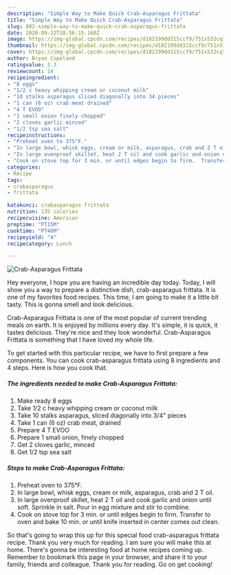 ```yaml
---
description: "Simple Way to Make Quick Crab-Asparagus Frittata"
title: "Simple Way to Make Quick Crab-Asparagus Frittata"
slug: 882-simple-way-to-make-quick-crab-asparagus-frittata
date: 2020-09-22T18:56:15.160Z
image: https://img-global.cpcdn.com/recipes/d182199dd315ccf9/751x532cq70/crab-asparagus-frittata-recipe-main-photo.jpg
thumbnail: https://img-global.cpcdn.com/recipes/d182199dd315ccf9/751x532cq70/crab-asparagus-frittata-recipe-main-photo.jpg
cover: https://img-global.cpcdn.com/recipes/d182199dd315ccf9/751x532cq70/crab-asparagus-frittata-recipe-main-photo.jpg
author: Bryan Copeland
ratingvalue: 3.3
reviewcount: 14
recipeingredient:
- "8 eggs"
- "1/2 c heavy whipping cream or coconut milk"
- "10 stalks asparagus sliced diagonally into 34 pieces"
- "1 can (6 oz) crab meat drained"
- "4 T EVOO"
- "1 small onion finely chopped"
- "2 cloves garlic minced"
- "1/2 tsp sea salt"
recipeinstructions:
- "Preheat oven to 375°F."
- "In large bowl, whisk eggs, cream or milk, asparagus, crab and 2 T oil."
- "In large ovenproof skillet, heat 2 T oil and cook garlic and onion until soft.  Sprinkle in salt.  Pour in egg mixture and stir to combine."
- "Cook on stove top for 3 min. or until edges begin to firm.  Transfer to oven and bake 10 min. or until knife inserted in center comes out clean."
categories:
- Recipe
tags:
- crabasparagus
- frittata

katakunci: crabasparagus frittata 
nutrition: 135 calories
recipecuisine: American
preptime: "PT15M"
cooktime: "PT46M"
recipeyield: "4"
recipecategory: Lunch

---
```



![Crab-Asparagus Frittata](https://img-global.cpcdn.com/recipes/d182199dd315ccf9/751x532cq70/crab-asparagus-frittata-recipe-main-photo.jpg)

Hey everyone, I hope you are having an incredible day today. Today, I will show you a way to prepare a distinctive dish, crab-asparagus frittata. It is one of my favorites food recipes. This time, I am going to make it a little bit tasty. This is gonna smell and look delicious.



Crab-Asparagus Frittata is one of the most popular of current trending meals on earth. It is enjoyed by millions every day. It's simple, it is quick, it tastes delicious. They're nice and they look wonderful. Crab-Asparagus Frittata is something that I have loved my whole life.


To get started with this particular recipe, we have to first prepare a few components. You can cook crab-asparagus frittata using 8 ingredients and 4 steps. Here is how you cook that.

<!--inarticleads1-->

##### The ingredients needed to make Crab-Asparagus Frittata:

1. Make ready 8 eggs
1. Take 1/2 c heavy whipping cream or coconut milk
1. Take 10 stalks asparagus, sliced diagonally into 3/4&#34; pieces
1. Take 1 can (6 oz) crab meat, drained
1. Prepare 4 T EVOO
1. Prepare 1 small onion, finely chopped
1. Get 2 cloves garlic, minced
1. Get 1/2 tsp sea salt




<!--inarticleads2-->

##### Steps to make Crab-Asparagus Frittata:

1. Preheat oven to 375°F.
1. In large bowl, whisk eggs, cream or milk, asparagus, crab and 2 T oil.
1. In large ovenproof skillet, heat 2 T oil and cook garlic and onion until soft.  Sprinkle in salt.  Pour in egg mixture and stir to combine.
1. Cook on stove top for 3 min. or until edges begin to firm.  Transfer to oven and bake 10 min. or until knife inserted in center comes out clean.




So that's going to wrap this up for this special food crab-asparagus frittata recipe. Thank you very much for reading. I am sure you will make this at home. There's gonna be interesting food at home recipes coming up. Remember to bookmark this page in your browser, and share it to your family, friends and colleague. Thank you for reading. Go on get cooking!

